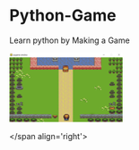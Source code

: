 # Python-Game
Learn python by Making a Game 

<div>
  <span align='left'>
    <img src=" Captura.PNG" width="40%">
  </span>
  <span>

  </span align='right'>
</div>